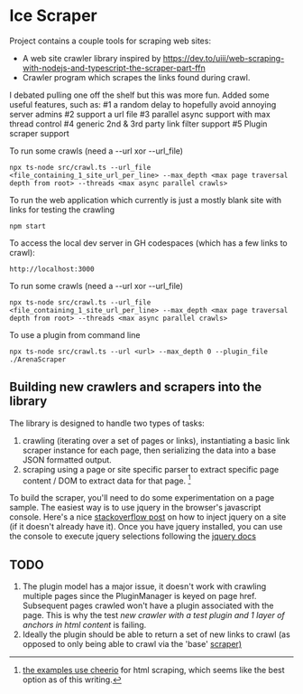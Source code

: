# Ice Scraper

Project contains a couple tools for scraping web sites:
 - A web site crawler library inspired by https://dev.to/uiii/web-scraping-with-nodejs-and-typescript-the-scraper-part-ffn 
 - Crawler program which scrapes the links found during crawl.
 
I debated pulling one off the shelf but this was more fun.  Added some useful features, such as:
#1 a random delay to hopefully avoid annoying server admins
#2 support a url file
#3 parallel async support with max thread control
#4 generic 2nd & 3rd party link filter support
#5 Plugin scraper support

To run some crawls (need a --url xor --url_file)
```
npx ts-node src/crawl.ts --url_file <file_containing_1_site_url_per_line> --max_depth <max page traversal depth from root> --threads <max async parallel crawls>
```

To run the web application which currently is just a mostly blank site with links for testing the crawling

```
npm start
```

To access the local dev server in GH codespaces (which has a few links to crawl):
```
http://localhost:3000
```

To run some crawls (need a --url xor --url_file)
```
npx ts-node src/crawl.ts --url_file <file_containing_1_site_url_per_line> --max_depth <max page traversal depth from root> --threads <max async parallel crawls>
```

To use a plugin from command line
```
npx ts-node src/crawl.ts --url <url> --max_depth 0 --plugin_file ./ArenaScraper
```


## Building new crawlers and scrapers into the library

The library is designed to handle two types of tasks: 
1. crawling (iterating over a set of pages or links), instantiating a basic link scraper instance for each page,  then serializing the data into a base JSON formatted output.
1. scraping using a page or site specific parser to extract specific page content / DOM to extract data for that page. [^1]

To build the scraper, you'll need to do some experimentation on a page sample.  The easiest way is to use jquery in the browser's javascript console.  Here's a nice [stackoverflow post](https://stackoverflow.com/questions/7474354/include-jquery-in-the-javascript-console) on how to inject jquery on a site (if it doesn't already have it).  Once you have jquery installed, you can use the console to execute jquery selections following the [jquery docs](https://learn.jquery.com/using-jquery-core/selecting-elements/)  

[^1]: the examples use [cheerio](https://cheerio.js.org/) for html scraping, which seems like the best option as of this writing.


## TODO
1. The plugin model has a major issue, it doesn't work with crawling multiple pages since the PluginManager is keyed on page href.  Subsequent pages crawled won't have a plugin associated with the page.  This is why the test *new crawler with a test plugin and 1 layer of anchors in html content* is failing.
1. Ideally the plugin should be able to return a set of new links to crawl (as opposed to only being able to crawl via the 'base' <a href> scraper)